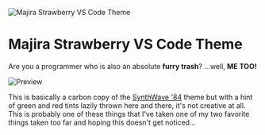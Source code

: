 ![Majira Strawberry VS Code Theme](https://user-images.githubusercontent.com/94678583/221720750-f8163faf-f5bd-4318-9547-7a6c04c92c87.png)

# Majira Strawberry VS Code Theme

Are you a programmer who is also an absolute **furry trash**? ...well, **ME TOO!**

![Preview](https://user-images.githubusercontent.com/94678583/221720743-29bb51c1-a506-4675-8274-03d7e63f99ae.jpg)

This is basically a carbon copy of the [SynthWave '84](https://github.com/robb0wen/synthwave-vscode)
theme but with a hint of green and red tints lazily thrown here and there, it's not creative at all. This is probably one of these things that I've taken one of my two favorite things taken too far and hoping this doesn't get noticed...
